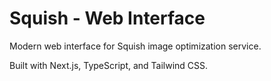 # Squish - Web Interface

Modern web interface for Squish image optimization service.

Built with Next.js, TypeScript, and Tailwind CSS.
